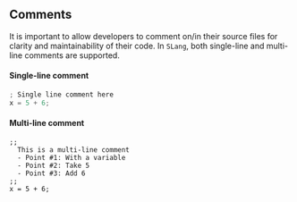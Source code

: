 ## Comments

It is important to allow developers to comment on/in their source files for 
clarity and maintainability of their code. In `SLang`, both single-line 
and multi-line comments are supported.


#### Single-line comment
```c
; Single line comment here
x = 5 + 6;
```

#### Multi-line comment
```
;;
  This is a multi-line comment
  - Point #1: With a variable
  - Point #2: Take 5
  - Point #3: Add 6
;;
x = 5 + 6;
```


